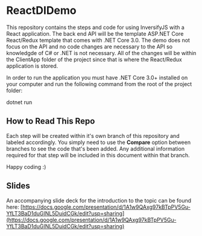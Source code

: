 # ReactDIDemo

This repository contains the steps and code for using InversifyJS with a React application.  The back end API will be the template ASP.NET Core React/Redux template that comes with .NET Core 3.0.  The demo does not focus on the API and no code changes are necessary to the API so knowledgde of C# or .NET is not necessary.  All of the changes will be within the ClientApp folder of the project since that is where the React/Redux application is stored.  

In order to run the application you must have .NET Core 3.0+ installed on your computer and run the following command from the root of the project folder:

dotnet run

## How to Read This Repo

Each step will be created within it's own branch of this repository and labeled accordingly.  You simply need to use the **Compare** option between branches to see the code that's been added.  Any additional information required for that step will be included in this document within that branch.

Happy coding  :)

## Slides

An accompanying slide deck for the introduction to the topic can be found here:
[https://docs.google.com/presentation/d/1A1w9QAxg97kBTpPV5Gu-YfLT3BaD1duGINL5DuidCGk/edit?usp=sharing](https://docs.google.com/presentation/d/1A1w9QAxg97kBTpPV5Gu-YfLT3BaD1duGINL5DuidCGk/edit?usp=sharing)